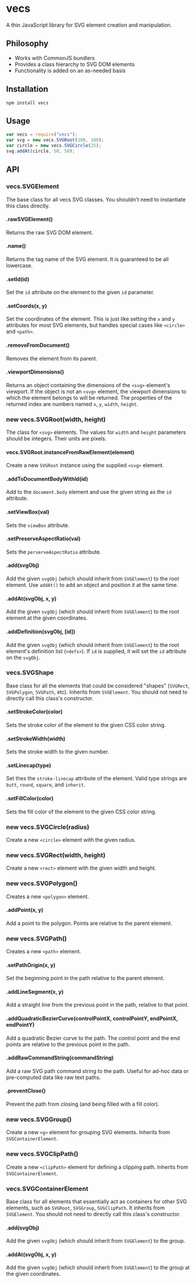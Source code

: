 # vecs

A thin JavaScript library for SVG element creation and manipulation.

## Philosophy

  - Works with CommonJS bundlers
  - Provides a class hierarchy to SVG DOM elements
  - Functionality is added on an as-needed basis

## Installation

```shell
npm install vecs
```

## Usage

```javascript
var vecs = require("vecs");
var svg = new vecs.SVGRoot(100, 100);
var circle = new vecs.SVGCircle(25);
svg.addAt(circle, 50, 50);
```

## API

### vecs.SVGElement

The base class for all vecs SVG classes. You shouldn't need to instantiate this class directly.

#### .rawSVGElement()

Returns the raw SVG DOM element.

#### .name()

Returns the tag name of the SVG element. It is guaranteed to be all lowercase.

#### .setId(id)

Set the `id` attribute on the element to the given `id` parameter.

#### .setCoords(x, y)

Set the coordinates of the element. This is just like setting the `x` and `y` attributes for most SVG elements, but handles special cases like `<circle>` and `<path>`.

#### .removeFromDocument()

Removes the element from its parent.

#### .viewportDimensions()

Returns an object containing the dimensions of the `<svg>` element's viewport. If the object is not an `<svg>` element, the viewport dimensions to which the element belongs to will be returned. The properties of the returned index are numbers named `x`, `y`, `width`, `height`.

### new vecs.SVGRoot(width, height)

The class for `<svg>` elements. The values for `width` and `height` parameters should be integers. Their units are pixels.

#### vecs.SVGRoot.instanceFromRawElement(element)

Create a new `SVGRoot` instance using the supplied `<svg>` element.

#### .addToDocumentBodyWithId(id)

Add to the `document.body` element and use the given string as the `id` attribute.

#### .setViewBox(val)

Sets the `viewBox` attribute.

#### .setPreserveAspectRatio(val)

Sets the `perserveAspectRatio` attribute.

#### .add(svgObj)

Add the given `svgObj` (which should inherit from `SVGElement`) to the root element. Use `addAt()` to add an object and position it at the same time.

#### .addAt(svgObj, x, y)

Add the given `svgObj` (which should inherit from `SVGElement`) to the root element at the given coordinates.

#### .addDefinition(svgObj, [id])

Add the given `svgObj` (which should inherit from `SVGElement`) to the root element's definition list (`<defs>`). If `id` is supplied, it will set the `id` attribute on the `svgObj`.

### vecs.SVGShape

Base class for all the elements that could be considered "shapes" (`SVGRect`, `SVGPolygon`, `SVGPath`, etc). Inherits from `SVGElement`. You should not need to directly call this class's constructor.

#### .setStrokeColor(color)

Sets the stroke color of the element to the given CSS color string.

#### .setStrokeWidth(width)

Sets the stroke width to the given number.

#### .setLinecap(type)

Set thes the `stroke-linecap` attribute of the element. Valid type strings are `butt`, `round`, `square`, and `inherit`.

#### .setFillColor(color)

Sets the fill color of the element to the given CSS color string.

### new vecs.SVGCircle(radius)

Create a new `<circle>` element with the given radius.

### new vecs.SVGRect(width, height)

Create a new `<rect>` element with the given width and height.

### new vecs.SVGPolygon()

Creates a new `<polygon>` element.

#### .addPoint(x, y)

Add a point to the polygon. Points are relative to the parent element.

### new vecs.SVGPath()

Creates a new `<path>` element.

#### .setPathOrigin(x, y)

Set the beginning point in the path relative to the parent element.

#### .addLineSegment(x, y)

Add a straight line from the previous point in the path, relative to that point.

#### .addQuadraticBezierCurve(controlPointX, controlPointY, endPointX, endPointY)

Add a quadratic Bezier curve to the path. The control point and the end points are relative to the previous point in the path.

#### .addRawCommandString(commandString)

Add a raw SVG path command string to the path. Useful for ad-hoc data or pre-computed data like raw text paths.

#### .preventClose()

Prevent the path from closing (and being filled with a fill color).

### new vecs.SVGGroup()

Create a new `<g>` element for grouping SVG elements. Inherits from `SVGContainerElement`.

### new vecs.SVGClipPath()

Create a new `<clipPath>` element for defining a clipping path. Inherits from `SVGContainerElement`.

### vecs.SVGContainerElement

Base class for all elements that essentially act as containers for other SVG elements, such as `SVGRoot`, `SVGGroup`, `SVGClipPath`. It inherits from `SVGElement`. You should not need to directly call this class's constructor.

#### .add(svgObj)

Add the given `svgObj` (which should inherit from `SVGElement`) to the group.

#### .addAt(svgObj, x, y)

Add the given `svgObj` (which should inherit from `SVGElement`) to the group at the given coordinates.
